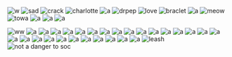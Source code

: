 ![w](https://64.media.tumblr.com/0b5c6dc0ad41122d1868b027bbb1e207/d9a59b71a0818c17-29/s100x200/40b4236f799ae86ae05b780da324aa98770be2e6.gifv) ![sad](https://i.postimg.cc/qvVCN9gQ/tumblr-bad6c20226b3e46830f5d3f14f0dc0cb-a9253054-100.png) ![crack](https://64.media.tumblr.com/f578c850e06756b5df3d39c759d4d151/1923bddbf54c0100-37/s100x200/eb7be95eebf69dcc009d8ff8bec6bf58aa5ce15c.pnj) ![charlotte](https://64.media.tumblr.com/23e0541bf8595b547b5e43940a497911/tumblr_pujr8bPYKA1xbgu08o2_100.png) ![a](https://64.media.tumblr.com/060d77f549361d06d143a054821908c6/2078da70eb74e1c0-56/s100x200/104123e5ca70a49db1190c297b8c68e2c5c004db.webp) ![drpep](https://64.media.tumblr.com/c61f22d0a698882c07a950d390ab1aeb/1b8381f969116a1e-73/s100x200/d02db2ba346fc2b0496f9c95d79b5d6217f5c50e.gifv) ![love](https://64.media.tumblr.com/36eb4afe81d2d1fb7d409afd97cae2a0/d91ef10a5b0a015c-b8/s100x200/4f734acadeabbf5b2198915eb68a0f0c74c23d83.pnj) ![braclet](https://64.media.tumblr.com/79e1d5ff04c57a0bdc00bcc8e233cb27/cf33f72ed27aa63f-b1/s100x200/b0aa0815b8f0a852846e9c158a6b5cbe22e80aa9.pnj) ![a](https://64.media.tumblr.com/f94aa43ce19365d63be7bad1f4a5a052/08d67859104bbada-cd/s100x200/301e6ca778005d380481b2a122068e3e2d526ef7.pnj) ![meow](https://64.media.tumblr.com/698abcbe7957fe093c00e0d6a0bb69da/08d67859104bbada-7a/s100x200/76cb1178c3c8e2ce8101296b1dde2ada7b32513f.pnj) ![towa](https://64.media.tumblr.com/fce6e2b089465cf62483a96a9fe5b1d9/56838e9c58515ae2-a9/s100x200/44097831ddf86493f83d92bb36e93ae2ef19396b.pnj) ![a](https://64.media.tumblr.com/97b7407aadefde171f7a71ef766a8892/0a844093c4702aee-6b/s100x200/691d3ac8dcc5a0b3268aa1d50d7302d3bb6a2d2b.pnj) ![a](https://64.media.tumblr.com/beff93dcb01391111168d7e625257690/0a844093c4702aee-35/s100x200/de02ad922690afc66c37dff49eeaf0e3c955cc2b.pnj) ![a](https://64.media.tumblr.com/e8440456acb50b507028b6378eeb6187/0a844093c4702aee-c0/s100x200/0cd31e85d122ef0197a3cd59e266b94fb3401725.gifv)

![ww](https://64.media.tumblr.com/7cc67c55ad51e049b7acf949ae83c90a/1fb39223b20e4f22-1b/s250x400/a206d12319b7068300f1c5cabc0cf5d715c306e4.gifv) ![a](https://64.media.tumblr.com/4d19f83d48938e72ea352ada5ec262f9/1fb39223b20e4f22-94/s250x400/c1988a2d1aeff1facb7239c9bd723c5f5d71039f.gifv) ![a](https://64.media.tumblr.com/7988bd4d951f2ed69ed7719f8ff1cf5d/415a1175c7f3ef38-a5/s250x400/a14a390acfff0f29af568f28cf64fa12f4937e4f.gifv) ![a](https://64.media.tumblr.com/b39997f126ac7d199056e8a1cfd85824/75878540b804f3ca-35/s250x400/9156583ca664cbc33745b053663fec36e0b74bbb.gifv) ![a](https://64.media.tumblr.com/2222a86305023d46ddc24e5d2b02737e/a5f312680aee2872-b1/s250x400/8494704ce5259c066935e6718581bbc95918ce72.gifv) ![a](https://64.media.tumblr.com/1a355125f895a5a0f699875df0b8484f/a5f312680aee2872-2b/s250x400/899ecfc890318400964f135a8c3dc7cdac4288f2.gifv) ![a](https://64.media.tumblr.com/f9cf57dbc487779561d94e620e3e1de0/dd6203729b7020b5-16/s250x400/7983d073ff57cfa10e0ef8e6406a18fb62b121fa.gifv) ![a](https://64.media.tumblr.com/c099823ebc50625c27f33f15dfb1dde3/0b03cbf48f56038c-ec/s250x400/5055202810960792ef5fe9d57d79a3290a337884.gifv) ![a](https://64.media.tumblr.com/6642a6567f447167627734d6234ba5b2/deefe9d2706f3d13-79/s250x400/b7e418515ddb38b92ef96239547d57b2ab77bfe8.gifv) ![a](https://64.media.tumblr.com/e24b76dfd78bad22711e06078d116127/d0732d1a2e6280a3-09/s250x400/282dead1529caf25c52d045c24994b9f1f72d682.gifv) ![a](https://64.media.tumblr.com/a4831f0a78a15aea391218939b42567a/b15b59e457416127-9b/s250x400/e1c5da4c8a500b750429653cc6b907035577b687.gifv) ![a](https://64.media.tumblr.com/0089811abec527fc9b30ea275811b5ff/309219964b90f7d9-27/s250x400/8cf47249dd255eb9bd37c1b2c25603d2031c2d90.gifv) ![a](https://64.media.tumblr.com/3c030c3dba2f919a6088912b81372452/15104967973168bb-82/s250x400/b8530c05e611537fb5f9086d4623aec374c99097.gifv) ![a](https://64.media.tumblr.com/4357cd3f8b9cdffdcacd79aa091b9f4c/c50dc93c89e251e3-e5/s250x400/07ffefeddde4af096e55a5b11e2954a7a5e6e923.gifv) ![a](https://64.media.tumblr.com/c2950fe8a6a76180637b5258f43ea057/1fb39223b20e4f22-9f/s250x400/271cc544ea8ad7742bae0859a9f25e52c819045b.gifv) ![a](https://64.media.tumblr.com/9aaae778af44fc541bf5f4be6efc1aa6/2f4c749d798c5bf4-63/s250x400/9041a9874e15f345717393270bb0ef1905b52a27.gifv) ![a](https://64.media.tumblr.com/37cfb398480eeb8eb2823de1c1ad589d/2f4c749d798c5bf4-21/s250x400/dff954bb799e0538c0bef8ecb426fec52370290b.gifv) ![a](https://64.media.tumblr.com/e0003584867fbcfdecabc3a78fb05b22/2f4c749d798c5bf4-d4/s250x400/1788f66b39a414181bda404c2b65718eb3a001c7.gifv) ![a](https://64.media.tumblr.com/19e26175a01613d87cf2382190a12eea/8cac6c696511a09e-f0/s250x400/53e284a3f5b42940647257fd47338b7d09f9f66b.gifv) ![a](https://64.media.tumblr.com/4011b01a45ff5a2c2abb1f1effaa2eea/b59f062936d97eb7-a4/s250x400/52ebd0512ab22a0b44c38d8a4a7caa771531e909.gifv) ![a](https://64.media.tumblr.com/bf65b36ec04806322d6b3138767f9f12/b63cc83ef7006d23-80/s250x400/1386a3a58f8cee1deb13b7fb1d68bc4e1b2384d1.gifv) ![a](https://64.media.tumblr.com/7997b09b2702a2d0ca2b770dd54bd76e/5e199ab673c8386b-e7/s250x400/6ad2213e0071285ccf6ddcb6ddf42b9d56f20a86.gifv) ![a](https://64.media.tumblr.com/9a96d67508fa0a3cd45f4b416971939d/92c7b7393347c485-68/s250x400/90d2991bf0f84194fd5e83b6b882414d5651ccfd.gifv) ![a](https://64.media.tumblr.com/d0480d7f32fb3bc22fefce3ce649c8ee/b66eace869227cc0-a0/s250x400/6d8ed1303a5414c9ea978d7147777ba60ba8f1e8.gifv) ![a](https://64.media.tumblr.com/fef73f6e41bd21177a19e52d98418cf9/acbffc6c7e51333b-01/s250x400/51447432ef333fe49b15bc4177a66df98c4c9318.gifv) ![a](https://64.media.tumblr.com/ec3163d2e3298f1e1979a0a8f6b8bd4b/0834f07aedc1c640-07/s250x400/bbe583f3726434bf20ea29e159af8793d9094209.gifv) ![a](https://64.media.tumblr.com/8d2ad943b2b386c742d77459ed7e836b/000b0fc4491a80ca-da/s250x400/f7924291848cb842f14824f5b86078372490c16b.gifv) ![a](https://64.media.tumblr.com/77865512dfa03e4d19836cf4d7bf0ac8/981010d5b892665b-8e/s250x400/5364553d6be4669d1be63a34b2491ee52775ae6d.gifv) ![leash](https://64.media.tumblr.com/17f48dac02d82d1fbe4859c4da0a76eb/114af3451ea89bf8-7b/s250x400/8a96ffc610c0a8d2732779d190258cb7fc27344c.gifv) ![not a danger to soc](https://64.media.tumblr.com/7659ed884b90f41b3257ec64625cf51b/8cea6fe1f3152297-d8/s250x400/ee740066bb5531c9874280b9526ee5f38a3ba2e0.webp) 
<!--
**clownpoetry/clownpoetry** is a ✨ _special_ ✨ repository because its `README.md` (this file) appears on your GitHub profile.

Here are some ideas to get you started:

- 🔭 I’m currently working on ...
- 🌱 I’m currently learning ...
- 👯 I’m looking to collaborate on ...
- 🤔 I’m looking for help with ...
- 💬 Ask me about ...
- 📫 How to reach me: ...
- 😄 Pronouns: ...
- ⚡ Fun fact: ...
-->
